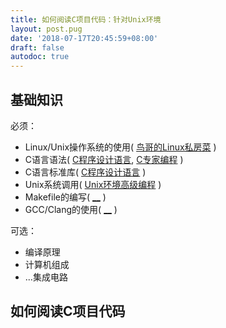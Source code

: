 ```yaml
---
title: 如何阅读C项目代码：针对Unix环境
layout: post.pug
date: '2018-07-17T20:45:59+08:00'
draft: false
autodoc: true
---
```

## 基础知识

必须：

- Linux/Unix操作系统的使用( [鸟哥的Linux私房菜]() )
- C语言语法( [C程序设计语言](), [C专家编程]() )
- C语言标准库( [C程序设计语言]() )
- Unix系统调用( [Unix环境高级编程]() )
- Makefile的编写( [__]() )
- GCC/Clang的使用( [__]() )

可选：

- 编译原理
- 计算机组成
- ...集成电路

## 如何阅读C项目代码
